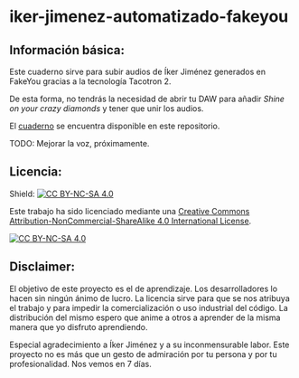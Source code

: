 # iker-jimenez-automatizado-fakeyou
## Información básica:

Este cuaderno sirve para subir audios de Íker Jiménez generados en FakeYou gracias a la tecnología Tacotron 2.

De esta forma, no tendrás la necesidad de abrir tu DAW para añadir _Shine on your crazy diamonds_ y tener que unir los audios.

El [cuaderno](https://github.com/RedSparkie/iker-jimenez-automatizado-fakeyou/blob/84e5a7b69f227f899fce83bdec3e72cbb7bafbd8/Iker_Jim%C3%A9nez_2_0_Versi%C3%B3n_final.ipynb) se encuentra disponible en este repositorio.


TODO: Mejorar la voz, próximamente.

## Licencia: 

Shield: [![CC BY-NC-SA 4.0][cc-by-nc-sa-shield]][cc-by-nc-sa]

Este trabajo ha sido licenciado mediante una
[Creative Commons Attribution-NonCommercial-ShareAlike 4.0 International License][cc-by-nc-sa].

[![CC BY-NC-SA 4.0][cc-by-nc-sa-image]][cc-by-nc-sa]

[cc-by-nc-sa]: http://creativecommons.org/licenses/by-nc-sa/4.0/
[cc-by-nc-sa-image]: https://licensebuttons.net/l/by-nc-sa/4.0/88x31.png
[cc-by-nc-sa-shield]: https://img.shields.io/badge/License-CC%20BY--NC--SA%204.0-lightgrey.svg

## Disclaimer:

El objetivo de este proyecto es el de aprendizaje. Los desarrolladores lo hacen sin ningún
ánimo de lucro. La licencia sirve para que se nos atribuya el trabajo y para impedir la comercialización
o uso industrial del código. La distribución del mismo espero que anime a otros a aprender de la misma manera que yo disfruto aprendiendo.

Especial agradecimiento a Íker Jiménez y a su inconmensurable labor. Este proyecto no es más que un gesto de admiración por tu persona y por tu profesionalidad. Nos vemos en 7 días.
